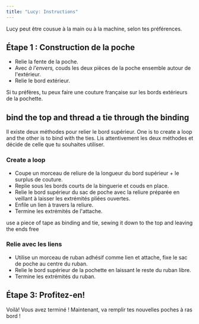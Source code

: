 ```yaml
---
title: "Lucy: Instructions"
---
```


<Note>

Lucy peut être cousue à la main ou à la machine, selon tes préférences.

</Note>

## Étape 1 : Construction de la poche

- Relie la fente de la poche.
- Avec _à l'envers,_ couds les deux pièces de la poche ensemble autour de l'extérieur.
- Relie le bord extérieur.

<Note>

Si tu préfères, tu peux faire une couture française sur les bords extérieurs de la pochette.

</Note>

## bind the top and thread a tie through the binding

Il existe deux méthodes pour relier le bord supérieur. One is to create a loop and the other is to bind with the ties. Lis attentivement les deux méthodes et décide de celle que tu souhaites utiliser.

### Create a loop

- Coupe un morceau de reliure de la longueur du bord supérieur + le surplus de couture.
- Replie sous les bords courts de la binguerie et couds en place.
- Relie le bord supérieur du sac de poche avec la reliure préparée en veillant à laisser les extrémités pliées ouvertes.
- Enfile un lien à travers la reliure.
- Termine les extrémités de l'attache.

<Tip>

use a piece of tape as binding and tie, sewing it down to the top and leaving the ends free

</Tip>

### Relie avec les liens

- Utilise un morceau de ruban adhésif comme lien et attache, fixe le sac de poche au centre du ruban.
- Relie le bord supérieur de la pochette en laissant le reste du ruban libre.
- Termine les extrémités du ruban.

## Étape 3: Profitez-en!

Voilà! Vous avez terminé ! Maintenant, va remplir tes nouvelles poches à ras bord !
